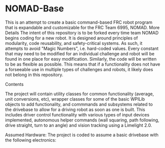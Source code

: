 # NOMAD-Base
This is an attempt to create a basic command-based FRC robot program that is expandable and customizable for the FRC Team 6995, NOMAD.
More Details
The intent of this repository is to be forked every time team NOMAD begins coding for a new robot. It is designed around principles of modularity, code reusability, and safety-critical systems. As such, it attempts to avoid "Magic Numbers", i.e. hard-coded values. Every constant that may need to be modified for an individual challenge and robot will be found in one place for easy modification. Similarly, the code will be written to be as flexible as possible. This means that if a functionality does not have a forseeable use in multiple types of challenges and robots, it likely does not belong in this repository.

Contents

 The project will contain utility classes for common functionality (average, unit conversions, etc), wrapper classes for some of the basic WPILib objects to add functionality, and commmands and subsystems related to the drivebase to allow for a driving robot as soon as one is built. This includes driver control functionality with various types of input devices implemented, autonomous helper commands (wall squaring, path following, drive straight, turn to an angle) and vision tracking using a Limelight 2.0.

 Assumed Hardware:
 The project is coded to assume a basic drivebase with the following electronics:
 
